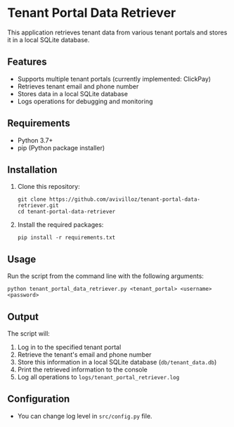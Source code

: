 # Tenant Portal Data Retriever

This application retrieves tenant data from various tenant portals and stores it in a local SQLite database.

## Features

- Supports multiple tenant portals (currently implemented: ClickPay)
- Retrieves tenant email and phone number
- Stores data in a local SQLite database
- Logs operations for debugging and monitoring

## Requirements

- Python 3.7+
- pip (Python package installer)

## Installation

1. Clone this repository:
   ```
   git clone https://github.com/avivilloz/tenant-portal-data-retriever.git
   cd tenant-portal-data-retriever
   ```

2. Install the required packages:
   ```
   pip install -r requirements.txt
   ```

## Usage

Run the script from the command line with the following arguments:

```
python tenant_portal_data_retriever.py <tenant_portal> <username> <password>
```

## Output

The script will:
1. Log in to the specified tenant portal
2. Retrieve the tenant's email and phone number
3. Store this information in a local SQLite database (`db/tenant_data.db`)
4. Print the retrieved information to the console
5. Log all operations to `logs/tenant_portal_retriever.log`

## Configuration

- You can change log level in `src/config.py` file.